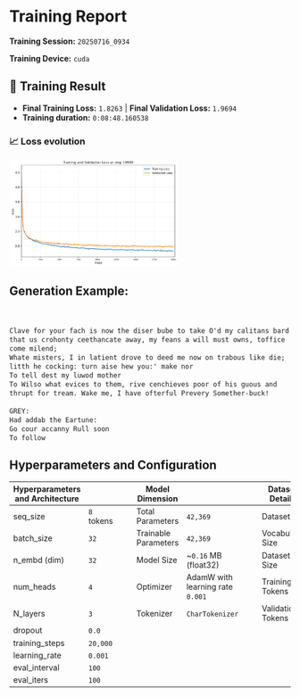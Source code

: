 # Training Report

**Training Session:** `20250716_0934`

**Training Device:** `cuda`

## 🎯 Training Result

- **Final Training Loss:** `1.8263` | **Final Validation Loss:** `1.9694`
- **Training duration:** `0:08:48.160538`

### 📈 Loss evolution

<img src="losses.png" alt="Training and Validation Loss" width="60%"/>

## Generation Example:
```


Clave for your fach is now the diser bube to take O'd my calitans bard that us crohonty ceethancate away, my feans a will must owns, toffice come milend;
Whate misters, I in latient drove to deed me now on trabous like die; litth he cocking: turn aise hew you:' make nor
To tell dest my luwod mother
To Wilso what evices to them, rive cenchieves poor of his guous and thrupt for tream. Wake me, I have ofterful Prevery Somether-buck!

GREY:
Had addab the Eartune:
Go cour accanny Rull soon
To follow
```

## Hyperparameters and Configuration

| Hyperparameters and Architecture |                            | | | Model Dimension         |                                                  | | | Dataset Details      |                                                            |
|----------------------------------|----------------------------|-|-|-------------------------|--------------------------------------------------|-|-|----------------------|------------------------------------------------------------|
| seq_size                       | `8` tokens   | | | Total Parameters        | `42,369`                               | | | Dataset              | `data/tinyshakespeare.txt`                                              |
| batch_size                     | `32`        | | | Trainable Parameters    | `42,369`                           | | | Vocabulary Size      | `65` tokens                                    |
| n_embd (dim)                   | `32`            | | | Model Size              | ~`0.16` MB (float32)  | | | Dataset Size         | `1,115,394` tokens               |
| num_heads                      | `4`         | | | Optimizer               | AdamW with learning rate `0.001`| | | Training Tokens      | `1,003,854` tokens (90.0%)|
| N_layers                       | `3`          | | | Tokenizer               | `CharTokenizer`                        | | | Validation Tokens    | `111,540` tokens (10.0%)|
| dropout                        | `0.0`           | | |                         |                                                  | | |                      |                                                            |
| training_steps                 | `20,000`  | | |                         |                                                  | | |                      |                                                            |
| learning_rate                  | `0.001`     | | |                         |                                                  | | |                      |                                                            |
| eval_interval                  | `100`     | | |                         |                                                  | | |                      |                                                            |
| eval_iters                     | `100`        | | |                         |                                                  | | |                      |                                                            |


    